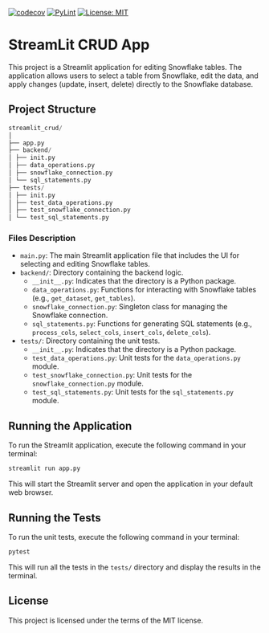 [![codecov](https://codecov.io/gh/arturogonzalezm/update_snowflake_tables_from_streamlit/graph/badge.svg?token=aPB4a2ulm9)](https://codecov.io/gh/arturogonzalezm/update_snowflake_tables_from_streamlit)
[![PyLint](https://github.com/arturogonzalezm/update_snowflake_tables_from_streamlit/actions/workflows/workflow.yml/badge.svg)](https://github.com/arturogonzalezm/update_snowflake_tables_from_streamlit/actions/workflows/workflow.yml)
[![License: MIT](https://img.shields.io/badge/License-MIT-purple.svg)](https://opensource.org/licenses/MIT)

# StreamLit CRUD App

This project is a Streamlit application for editing Snowflake tables. The application allows users to select a table from Snowflake, edit the data, and apply changes (update, insert, delete) directly to the Snowflake database.

## Project Structure

```python
streamlit_crud/
│
├── app.py
├── backend/
│ ├── init.py
│ ├── data_operations.py
│ ├── snowflake_connection.py
│ └── sql_statements.py
├── tests/
│ ├── init.py
│ ├── test_data_operations.py
│ ├── test_snowflake_connection.py
│ └── test_sql_statements.py
```


### Files Description

- `main.py`: The main Streamlit application file that includes the UI for selecting and editing Snowflake tables.
- `backend/`: Directory containing the backend logic.
  - `__init__.py`: Indicates that the directory is a Python package.
  - `data_operations.py`: Functions for interacting with Snowflake tables (e.g., `get_dataset`, `get_tables`).
  - `snowflake_connection.py`: Singleton class for managing the Snowflake connection.
  - `sql_statements.py`: Functions for generating SQL statements (e.g., `process_cols`, `select_cols`, `insert_cols`, `delete_cols`).
- `tests/`: Directory containing the unit tests.
  - `__init__.py`: Indicates that the directory is a Python package.
  - `test_data_operations.py`: Unit tests for the `data_operations.py` module.
  - `test_snowflake_connection.py`: Unit tests for the `snowflake_connection.py` module.
  - `test_sql_statements.py`: Unit tests for the `sql_statements.py` module.

## Running the Application

To run the Streamlit application, execute the following command in your terminal:

```sh
streamlit run app.py
```

This will start the Streamlit server and open the application in your default web browser.

## Running the Tests

To run the unit tests, execute the following command in your terminal:

```sh
pytest
```

This will run all the tests in the `tests/` directory and display the results in the terminal.

## License

This project is licensed under the terms of the MIT license.
